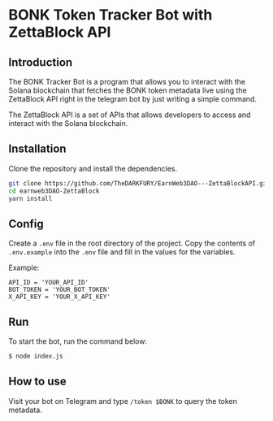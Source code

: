 # BONK Token Tracker Bot with ZettaBlock API

## Introduction

 The BONK Tracker Bot is a program that allows you to interact with the Solana blockchain that fetches the BONK token metadata live using the ZettaBlock API right in the telegram bot by just writing a simple command. 
 
 The ZettaBlock API is a set of APIs that allows developers to access and interact with the Solana blockchain.

## Installation

Clone the repository and install the dependencies.

```bash
git clone https://github.com/TheDARKFURY/EarnWeb3DAO---ZettaBlockAPI.git
cd earnweb3DAO-ZettaBlock
yarn install
```

## Config

Create a `.env` file in the root directory of the project. Copy the contents of `.env.example` into the `.env` file and fill in the values for the variables.

Example:
```
API_ID = 'YOUR_API_ID'
BOT_TOKEN = 'YOUR_BOT_TOKEN'
X_API_KEY = 'YOUR_X_API_KEY'
```

## Run

To start the bot, run the command below:

```bash
$ node index.js
```

## How to use

Visit your bot on Telegram and type `/token $BONK` to query the token metadata.

